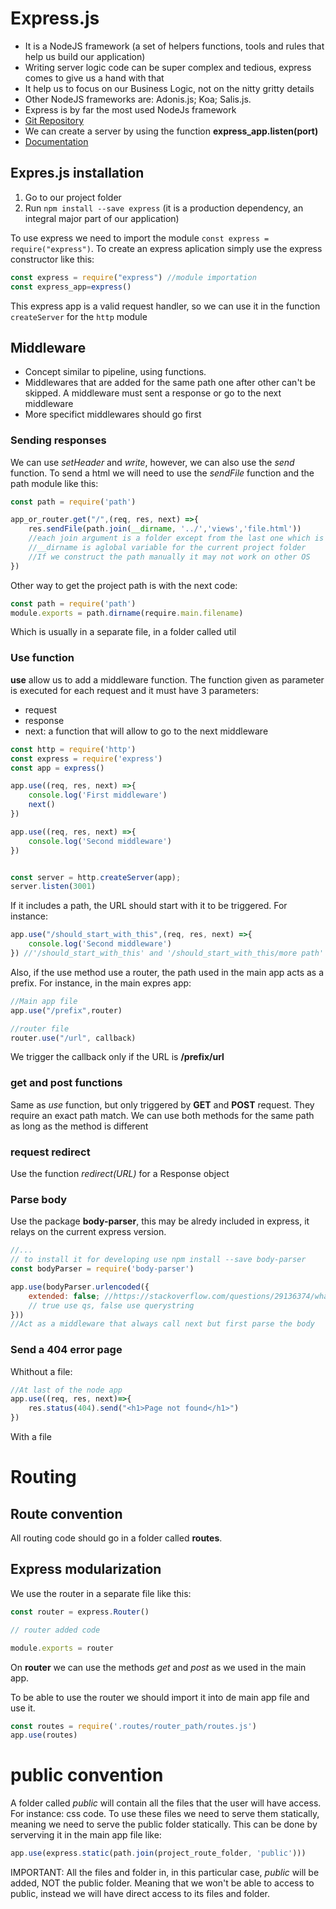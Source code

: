 # Express.js
* It is a NodeJS framework (a set of helpers functions, tools and rules that help us build our application)
* Writing server logic code can be super complex and tedious, express comes to give us a hand with that
* It help us to focus on our Business Logic, not on the nitty gritty details
* Other NodeJS frameworks are: Adonis.js; Koa; Salis.js.
* Express is by far the most used NodeJs framework
* [Git Repository](https://github.com/expressjs/express)
* We can create a server by using the function **express_app.listen(port)**
* [Documentation](https://expressjs.com/)

## Expres.js installation
1. Go to our project folder
1. Run `npm install --save express` (it is a production dependency, an integral major part of our application)

To use express we need to import the module `const express = require("express")`. To create an express aplication simply use the express constructor like this: 
```javascript
const express = require("express") //module importation
const express_app=express()
```
This express app is a valid request handler, so we can use it in the function `createServer` for the `http` module

## Middleware
* Concept similar to pipeline, using functions.
* Middlewares that are added for the same path one after other can't be skipped. A middleware must sent a response or go to the next middleware
* More specifict middlewares should go first

### Sending responses
We can use *setHeader* and *write*, however, we can also use the *send* function. To send a html we will need to use the *sendFile* function and the path module like this:
```javascript
const path = require('path')

app_or_router.get("/",(req, res, next) =>{
    res.sendFile(path.join(__dirname, '../','views','file.html'))
    //each join argument is a folder except from the last one which is the file name.
    //__dirname is aglobal variable for the current project folder
    //If we construct the path manually it may not work on other OS
})
```
Other way to get the project path is with the next code:
```javascript
const path = require('path')
module.exports = path.dirname(require.main.filename)
```
Which is usually in a separate file, in a folder called util


### Use function
**use** allow us to add a middleware function. The function given as parameter is executed for each request and it must have 3 parameters:
* request
* response
* next: a function that will allow to go to the next middleware
```javascript
const http = require('http')
const express = require('express')
const app = express()

app.use((req, res, next) =>{
    console.log('First middleware')
    next()
})

app.use((req, res, next) =>{
    console.log('Second middleware')
})


const server = http.createServer(app);
server.listen(3001)
```
If it includes a path, the URL should start with it to be triggered. For instance:

```javascript
app.use("/should_start_with_this",(req, res, next) =>{
    console.log('Second middleware')
}) //'/should_start_with_this' and '/should_start_with_this/more path' will trigger this function
```

Also, if the use method use a router, the path used in the main app acts as a prefix. For instance, in the main expres app:
```javascript
//Main app file
app.use("/prefix",router)
```

```javascript
//router file
router.use("/url", callback)
```
We trigger the callback only if the URL is **/prefix/url**


### get and post functions
Same as *use* function, but only triggered by **GET** and **POST** request. They require an exact path match. We can use both methods for the same path as long as the method is different

### request redirect
Use the function *redirect(URL)* for a Response object

### Parse body
Use the package **body-parser**, this may be alredy included in express, it relays on the current express version.

```javascript
//...
// to install it for developing use npm install --save body-parser
const bodyParser = require('body-parser')

app.use(bodyParser.urlencoded({
    extended: false; //https://stackoverflow.com/questions/29136374/what-the-difference-between-qs-and-querystring/50199038
    // true use qs, false use querystring
}))
//Act as a middleware that always call next but first parse the body
```

### Send a 404 error page
Whithout a file:
```javascript
//At last of the node app
app.use((req, res, next)=>{
    res.status(404).send("<h1>Page not found</h1>")
})
```

With a file

# Routing
## Route convention
All routing code should go in a folder called **routes**.

## Express modularization
We use the router in a separate file like this:

```javascript
const router = express.Router()

// router added code

module.exports = router
```

On **router** we can use the methods *get* and *post* as we used in the main app.

To be able to use the router we should import it into de main app file and use it.

```javascript
const routes = require('.routes/router_path/routes.js')
app.use(routes)
```

# public convention
A folder called *public* will contain all the files that the user will have access. For instance: css code. To use these files we need to serve them statically, meaning we need to serve the public folder statically. This can be done by serverving it in the main app file like:
```javascript
app.use(express.static(path.join(project_route_folder, 'public')))
```
IMPORTANT: All the files and folder in, in this particular case, *public* will be added, NOT the public folder. Meaning that we won't be able to access to public, instead we will have direct access to its files and folder.